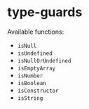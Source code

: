 # type-guards

Available functions:

- `isNull`
- `isUndefined`
- `isNullOrUndefined`
- `isEmptyArray`
- `isNumber`
- `isBoolean`
- `isConstructor`
- `isString`
